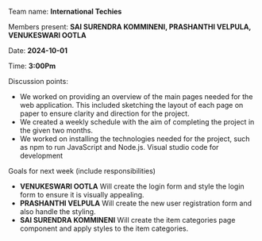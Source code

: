 Team name: **International Techies**  

Members present: **SAI SURENDRA KOMMINENI, PRASHANTHI VELPULA, VENUKESWARI OOTLA**  

Date: **2024-10-01**  

Time: **3:00Pm**  

Discussion points: 

* We worked on providing an overview of the main pages needed for the web application. This included sketching the layout 
  of each page on paper to ensure clarity and direction for the project.  
* We created a weekly schedule with the aim of completing the project in the given two months.  
* We worked on installing the technologies needed for the project, such as npm to run JavaScript and Node.js. Visual studio 
  code for development

Goals for next week (include responsibilities)

* **VENUKESWARI OOTLA** Will create the login form and style the login form to ensure it is visually appealing.  
* **PRASHANTHI VELPULA** Will create the new user registration form and also handle the styling.  
* **SAI SURENDRA KOMMINENI** Will create the item categories page component and apply styles to the item categories.  

